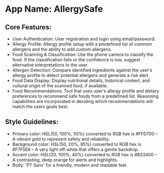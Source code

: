 # **App Name**: AllergySafe

## Core Features:

- User Authentication: User registration and login using email/password.
- Allergy Profile: Allergy profile setup with a predefined list of common allergens and the ability to add custom allergens.
- Food Scanning & Classification: Use the phone camera to classify the food. If the classification fails or the confidence is low, suggest alternative interpretations to the user.
- Allergen Detection: Compare identified ingredients against the user's allergy profile to detect potential allergens and generate a risk alert.
- Food Data Display: Display nutritional details, historical context, and cultural origin of the scanned food, if available.
- Food Recommendations: Tool that uses user's allergy profile and dietary preferences to recommend safe foods from a predefined list. Reasoning capabilities are incorporated in deciding which recommendations will match the users goals best.

## Style Guidelines:

- Primary color: HSL(50, 100%, 50%) converted to RGB hex is #FFD700 – A vibrant gold to represent safety and reliability.
- Background color: HSL(50, 20%, 95%) converted to RGB hex is #F7F5E6 – A very light off-white that offers a gentle backdrop.
- Accent color: HSL(20, 100%, 40%) converted to RGB hex is #B33400 – A contrasting, deep orange for alerts and highlights.
- Body: 'PT Sans' for a friendly, modern and readable feel.
